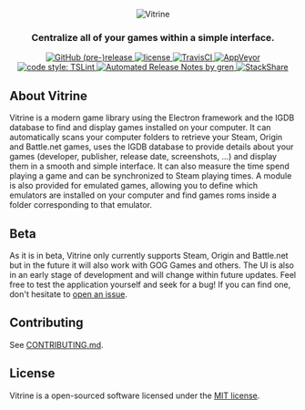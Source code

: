 <p align="center">
  <img src="https://paul-roman.github.io/vitrine/img/vitrine-banner.png" alt="Vitrine"/>
</p>

<h3 align="center">Centralize all of your games within a simple interface.</h3>

<p align="center">
  <a href="https://github.com/paul-roman/vitrine/releases">
    <img alt="GitHub (pre-)release" src="https://img.shields.io/github/release/paul-roman/vitrine/all.svg?style=flat-square">
  </a>
  <a href="https://github.com/paul-roman/vitrine/blob/master/LICENSE.md">
    <img alt="license" src="https://img.shields.io/github/license/paul-roman/vitrine.svg?style=flat-square">
  </a>
  <a href="https://travis-ci.org/paul-roman/vitrine">
    <img alt="TravisCI" src="https://img.shields.io/travis/paul-roman/vitrine/master.svg?style=flat-square&logo=travis">
  </a>
  <a href="https://ci.appveyor.com/project/paul-roman/vitrine">
    <img alt="AppVeyor" src="https://img.shields.io/appveyor/ci/paul-roman/vitrine/master.svg?style=flat-square&logo=appveyor">
  </a>
  <a href="https://palantir.github.io/tslint">
    <img alt="code style: TSLint" src="https://img.shields.io/badge/code%20style-tslint-ff69b4.svg?style=flat-square">
  </a>
  <a href="https://github-tools.github.io/github-release-notes">
    <img alt="Automated Release Notes by gren" src="https://img.shields.io/badge/%F0%9F%A4%96-release%20notes-00B2EE.svg?style=flat-square">
  </a>
  <a href="https://stackshare.io/paul-roman/vitrine">
    <img alt="StackShare" src="https://img.shields.io/badge/tech-stack-0690fa.svg?style=flat-square">
  </a>
</p>

## About Vitrine
Vitrine is a modern game library using the Electron framework and the IGDB database to find and display games installed on your computer.
It can automatically scans your computer folders to retrieve your Steam, Origin and Battle.net games, uses the IGDB database to provide details about your games (developer, publisher, release date, screenshots, ...) and display them in a smooth and simple interface.
It can also measure the time spend playing a game and can be synchronized to Steam playing times.
A module is also provided for emulated games, allowing you to define which emulators are installed on your computer and find games roms inside a folder corresponding to that emulator.

## Beta
As it is in beta, Vitrine only currently supports Steam, Origin and Battle.net but in the future it will also work with GOG Games and others.
The UI is also in an early stage of development and will change within future updates.
Feel free to test the application yourself and seek for a bug! If you can find one, don't hesitate to [open an issue](https://github.com/paul-roman/vitrine/issues/new).

## Contributing
See [CONTRIBUTING.md](.github/CONTRIBUTING.md).

## License
Vitrine is a open-sourced software licensed under the [MIT license](http://opensource.org/licenses/MIT).
